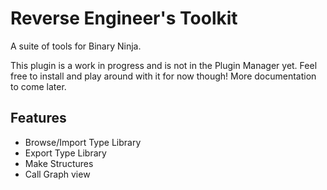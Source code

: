 # Reverse Engineer's Toolkit
A suite of tools for Binary Ninja.

This plugin is a work in progress and is not in the Plugin Manager yet. Feel free to install and play around with it for now though! More documentation to come later.

## Features
* Browse/Import Type Library
* Export Type Library
* Make Structures
* Call Graph view